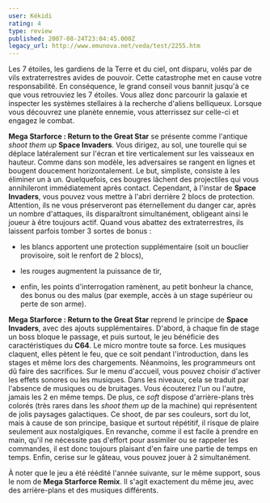 ```yaml
---
user: Kékidi
rating: 4
type: review
published: 2007-08-24T23:04:45.000Z
legacy_url: http://www.emunova.net/veda/test/2255.htm
---
```

Les 7 étoiles, les gardiens de la Terre et du ciel, ont disparu, volés par de vils extraterrestres avides de pouvoir. Cette catastrophe met en cause votre responsabilité. En conséquence, le grand conseil vous bannit jusqu'à ce que vous retrouviez les 7 étoiles. Vous allez donc parcourir la galaxie et inspecter les systèmes stellaires à la recherche d'aliens belliqueux. Lorsque vous découvrez une planète ennemie, vous atterrissez sur celle-ci et engagez le combat.  

  

**Mega Starforce : Return to the Great Star** se présente comme l'antique _shoot them up_ **Space Invaders**. Vous dirigez, au sol, une tourelle qui se déplace latéralement sur l'écran et tire verticalement sur les vaisseaux en hauteur. Comme dans son modèle, les adversaires se rangent en lignes et bougent doucement horizontalement. Le but, simpliste, consiste à les éliminer un à un. Quelquefois, ces bougres lâchent des projectiles qui vous annihileront immédiatement après contact. Cependant, à l'instar de **Space Invaders**, vous pouvez vous mettre à l'abri derrière 2 blocs de protection. Attention, ils ne vous préserveront pas éternellement du danger car, après un nombre d'attaques, ils disparaîtront simultanément, obligeant ainsi le joueur à être toujours actif. Quand vous abattez des extraterrestres, ils laissent parfois tomber 3 sortes de bonus :  


* les blancs apportent une protection supplémentaire (soit un bouclier provisoire, soit le renfort de 2 blocs),  

* les rouges augmentent la puissance de tir,  

* enfin, les points d'interrogation ramènent, au petit bonheur la chance, des bonus ou des malus (par exemple, accès à un stage supérieur ou perte de son arme).  

  

**Mega Starforce : Return to the Great Star** reprend le principe de **Space Invaders**, avec des ajouts supplémentaires. D'abord, à chaque fin de stage un boss bloque le passage, et puis surtout, le jeu bénéficie des caractéristiques du **C64**. Le micro montre toute sa force. Les musiques claquent, elles pètent le feu, que ce soit pendant l'introduction, dans les stages et même lors des chargements. Néanmoins, les programmeurs ont dû faire des sacrifices. Sur le menu d'accueil, vous pouvez choisir d'activer les effets sonores ou les musiques. Dans les niveaux, cela se traduit par l'absence de musiques ou de bruitages. Vous écouterez l'un ou l'autre, jamais les 2 en même temps. De plus, ce _soft_ dispose d'arrière-plans très colorés (très rares dans les _shoot them up_ de la machine) qui représentent de jolis paysages galactiques. Ce shoot, de par ses couleurs, sort du lot, mais à cause de son principe, basique et surtout répétitif, il risque de plaire seulement aux nostalgiques. En revanche, comme il est facile à prendre en main, qu'il ne nécessite pas d'effort pour assimiler ou se rappeler les commandes, il est donc toujours plaisant d'en faire une partie de temps en temps. Enfin, cerise sur le gâteau, vous pouvez jouer à 2 simultanément.  

  

À noter que le jeu a été réédité l'année suivante, sur le même support, sous le nom de **Mega Starforce Remix**. Il s'agit exactement du même jeu, avec des arrière-plans et des musiques différents.